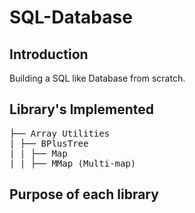# SQL-Database

## Introduction
  Building a SQL like Database from scratch. 
  
## Library's Implemented
<pre>
├── Array Utilities
| ├── BPlusTree
| | ├── Map
| | ├── MMap (Multi-map)
</pre>
## Purpose of each library
